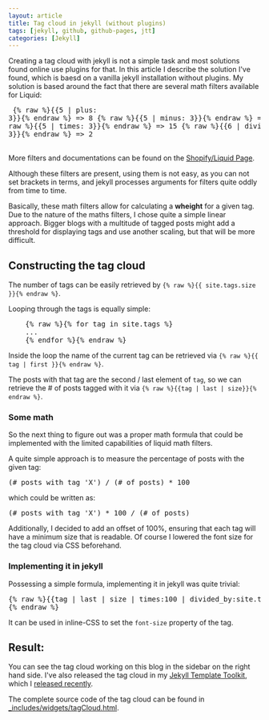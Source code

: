 ```yaml
---
layout: article
title: Tag cloud in jekyll (without plugins)
tags: [jekyll, github, github-pages, jtt]
categories: [Jekyll]
---
```

Creating a tag cloud with jekyll is not a simple task and most solutions found online use plugins for that. 
In this article I describe the solution I've found, which is baesd on a vanilla jekyll installation without plugins.
My solution is based around the fact that there are several math filters available for Liquid:
	<pre>
		{% raw %}{{5 | plus: 3}}{% endraw %} => 8
		{% raw %}{{5 | minus: 3}}{% endraw %} => 2
		{% raw %}{{5 | times: 3}}{% endraw %} => 15
		{% raw %}{{6 | divided_by: 3}}{% endraw %} => 2</pre>	
More filters and documentations can be found on the [Shopify/Liquid Page](http://wiki.shopify.com/FilterReference#Math_Filters).
 		
Although these filters are present, using them is not easy, as you can not set brackets in terms,
and jekyll processes arguments for filters quite oddly from time to time.

Basically, these math filters allow for calculating a **wheight** for a given tag. Due to the nature of
the maths filters, I chose quite a simple linear approach. Bigger blogs with a multitude of tagged 
posts might add a threshold for displaying tags and use another scaling, but that will be more
difficult.

Constructing the tag cloud
--------------------------
The number of tags can be easily retrieved by `{% raw %}{{ site.tags.size }}{% endraw %}`.

Looping through the tags is equally simple:
<pre>
	{% raw %}{% for tag in site.tags %} 
	... 
	{% endfor %}{% endraw %}
</pre>

Inside the loop the name of the current tag can be retrieved via `{% raw %}{{ tag | first }}{% endraw %}`.

The posts with that tag are the second / last element of `tag`, so we can retrieve the # of posts
tagged with it via `{% raw %}{{tag | last | size}}{% endraw %}`.

### Some math

So the next thing to figure out was a proper math formula that could be implemented with the limited
capabilities of liquid math filters.

A quite simple approach is to measure the percentage of posts with the given tag:
<pre>(# posts with tag 'X') / (# of posts) * 100</pre>
which could be written as:
<pre>(# posts with tag 'X') * 100 / (# of posts)</pre>

Additionally, I decided to add an offset of 100%, ensuring that each tag will have a minimum size that
is readable. Of course I lowered the font size for the tag cloud via CSS beforehand.

### Implementing it in jekyll
Possessing a simple formula, implementing it in jekyll was quite trivial:
<pre>{% raw %}{{tag | last | size | times:100 | divided_by:site.tags.size | plus:100}}
{% endraw %}</pre>
It can be used in inline-CSS to set the `font-size` property of the tag.

Result:
-------

You can see the tag cloud working on this blog in the sidebar on the right hand side. I've also released the tag
cloud in my [Jekyll Template Toolkit](http://github.com/NetzwergX/jekyll-template-toolkit.git), which
I [released recently](2012-08-27-release-jekyll-template-toolkit.html).

The complete source code of the tag cloud can be found in 
[\_includes/widgets/tagCloud.html](https://github.com/NetzwergX/jekyll-template-toolkit/blob/master/_includes/widgets/tagCloud.html).
